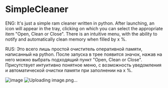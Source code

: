 # SimpleCleaner
ENG: It's just a simple ram cleaner written in python.
     After launching, an icon will appear in the tray, clicking on which you can select the appropriate item "Open, Clean or Close".
     There is an intuitive menu, with the ability to notify and automatically clean memory when filled by x %.
      
     
RUS: Это всего лишь простой очиститель оперативной памяти, написанный на python.
     После запуска в трее появится значок, нажав на него можно выбрать подходящий пункт "Open, Clean or Close".
     Присутствует интуитивно понятное меню, с возможность уведомления и автоматической очистки памяти при заполнении на x %.



![image](https://github.com/Adwhweu/SimpleCleaner/assets/122550443/df16bc43-b671-4955-8d70-9049ac0ca07d)
![Uploading image.png…]()



